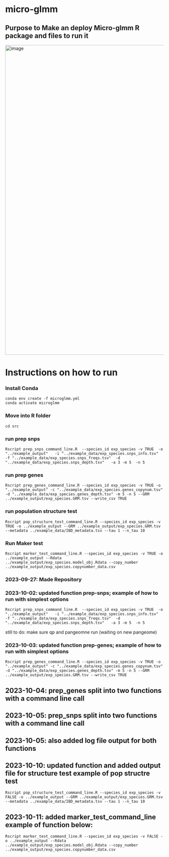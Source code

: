 # micro-glmm
## Purpose to Make an deploy Micro-glmm R package and files to run it
<img width="985" alt="image" src="https://github.com/miriam-goldman/micro-glmm/assets/46382670/7f1fde4b-7439-4c0c-a99d-bcba26fbe5f3">

# Instructions on how to run
### Install Conda
```
conda env create -f microglmm.yml
conda activate microglmm
```
### Move into R folder

```
cd src
```
### run prep snps
```
Rscript prep_snps_command_line.R  --species_id exp_species -v TRUE  -o "../example_output"   -i "../example_data/exp_species.snps_info.tsv"   -f "../example_data/exp_species.snps_freqs.tsv"  -d "../example_data/exp_species.snps_depth.tsv"   -a 3 -m 5  -n 5   
 ```
### run prep genes

```
Rscript prep_genes_command_line.R --species_id exp_species -v TRUE -o "../example_output" -c "../example_data/exp_species.genes_copynum.tsv" -d "../example_data/exp_species.genes_depth.tsv" -m 5 -n 5 --GRM ../example_output/exp_species.GRM.tsv --write_csv TRUE
 ```
### run population structure test

```
Rscript pop_structure_test_command_line.R --species_id exp_species -v TRUE -o ../example_output --GRM ../example_output/exp_species.GRM.tsv --metadata ../example_data/IBD_metadata.tsv --tau 1 --n_tau 10

```

### Run Maker test

```
Rscript marker_test_command_line.R --species_id exp_species -v TRUE -o ../example_output --Rdata ../example_output/exp_species.model_obj.Rdata --copy_number ../example_output/exp_species.copynumber_data.csv

```




### 2023-09-27: Made Repository
### 2023-10-02: updated function prep-snps; example of how to run with simplest options
```
Rscript prep_snps_command_line.R  --species_id exp_species -v TRUE  -o "../example_output"   -i "../example_data/exp_species.snps_info.tsv"   -f "../example_data/exp_species.snps_freqs.tsv"  -d "../example_data/exp_species.snps_depth.tsv"   -a 3 -m 5  -n 5   
 ```
 still to do: make sure qp and pangeomne run (waiting on new pangeome)
 
 ### 2023-10-03: updated function prep-genes; example of how to run with simplest options
```
Rscript prep_genes_command_line.R --species_id exp_species -v TRUE -o "../example_output" -c "../example_data/exp_species.genes_copynum.tsv" -d "../example_data/exp_species.genes_depth.tsv" -m 5 -n 5 --GRM ../example_output/exp_species.GRM.tsv --write_csv TRUE
 ```

## 2023-10-04: prep_genes split into two functions with a command line call
## 2023-10-05: prep_snps split into two functions with a command line call
## 2023-10-05: also added log file output for both functions
## 2023-10-10: updated function and added output file for structure test example of pop structre test 
```
Rscript pop_structure_test_command_line.R --species_id exp_species -v FALSE -o ../example_output --GRM ../example_output/exp_species.GRM.tsv --metadata ../example_data/IBD_metadata.tsv --tau 1 --n_tau 10

```

## 2023-10-11: added marker_test_command_line example of function below:
```
Rscript marker_test_command_line.R --species_id exp_species -v FALSE -o ../example_output --Rdata ../example_output/exp_species.model_obj.Rdata --copy_number ../example_output/exp_species.copynumber_data.csv

```
